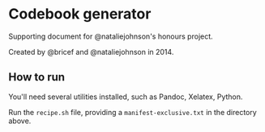 Codebook generator
==================

Supporting document for @nataliejohnson's honours project. 

Created by @bricef and @nataliejohnson in 2014.


## How to run

You'll need several utilities installed, such as Pandoc, Xelatex, Python.

Run the `recipe.sh` file, providing a `manifest-exclusive.txt` in the directory above.
